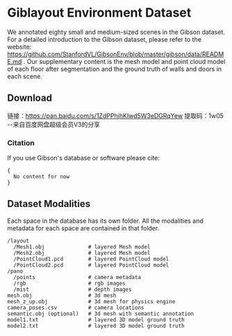 # Giblayout Environment Dataset

We annotated eighty small and medium-sized scenes in the Gibson dataset. For a detailed introduction to the Gibson dataset, please refer to the website: https://github.com/StanfordVL/GibsonEnv/blob/master/gibson/data/README.md . Our supplementary content is the mesh model and point cloud model of each floor after segmentation and the ground truth of walls and doors in each scene.


## Download
链接：https://pan.baidu.com/s/1ZdPPhjhKIwd5W3eDGRqYew 
提取码：1w05 
--来自百度网盘超级会员V3的分享


### Citation
If you use Gibson's database or software please cite:

~~~
{
  No content for now
}
~~~

## Dataset Modalities
Each space in the database has its own folder. All the modalities and metadata for each space are contained in that folder.

~~~
/layout
  /Mesh1.obj              # layered Mesh model
  /Mesh2.obj              # layered Mesh model
  /PointCloud1.pcd        # layered PointCloud model
  /PointCloud2.pcd        # layered PointCloud model
/pano
  /points                 # camera metadata
  /rgb                    # rgb images
  /mist                   # depth images
mesh.obj                  # 3d mesh
mesh_z_up.obj             # 3d mesh for physics engine
camera_poses.csv          # camera locations
semantic.obj (optional)   # 3d mesh with semantic annotation
model1.txt                # layered 3D model ground truth
model2.txt                # layered 3D model ground truth
~~~
